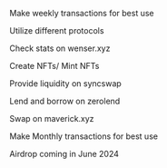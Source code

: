 Make weekly transactions for best use

Utilize different protocols

Check stats on wenser.xyz

Create NFTs/ Mint NFTs

Provide liquidity on syncswap

Lend and borrow on zerolend

Swap on maverick.xyz

Make Monthly transactions for best use

Airdrop coming in June 2024
